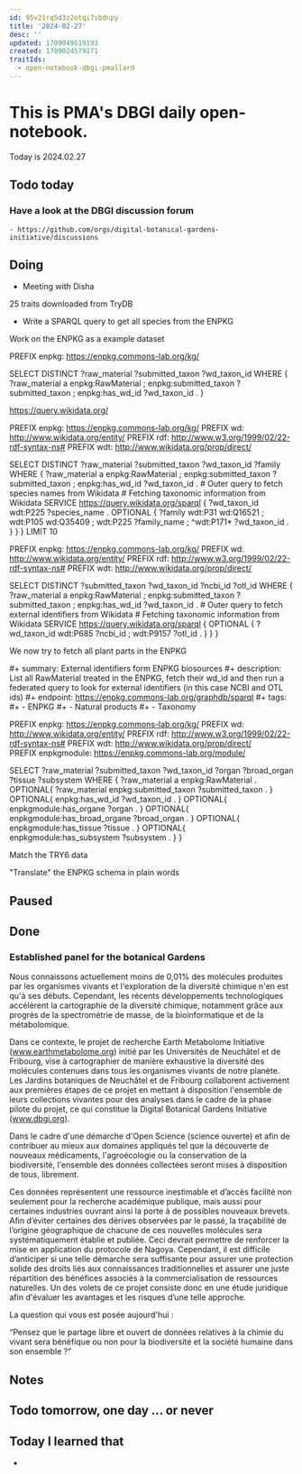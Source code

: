 ```yaml
---
id: 95v21rq5d3z2otqi7sbdnpy
title: '2024-02-27'
desc: ''
updated: 1709049519193
created: 1709024579171
traitIds:
  - open-notebook-dbgi-pmallard
---
```



# This is PMA's DBGI daily open-notebook.

Today is 2024.02.27

## Todo today

### Have a look at the DBGI discussion forum
    - https://github.com/orgs/digital-botanical-gardens-initiative/discussions
###
###

## Doing


- Meeting with Disha

25 traits downloaded from TryDB

- Write a SPARQL query to get all species from the ENPKG

Work on the ENPKG as a example dataset

PREFIX enpkg: <https://enpkg.commons-lab.org/kg/>

SELECT DISTINCT ?raw_material ?submitted_taxon ?wd_taxon_id WHERE { 
	?raw_material a enpkg:RawMaterial ;
               enpkg:submitted_taxon ?submitted_taxon ;
               enpkg:has_wd_id ?wd_taxon_id .
}


https://query.wikidata.org/


PREFIX enpkg: <https://enpkg.commons-lab.org/kg/>
PREFIX wd: <http://www.wikidata.org/entity/>
PREFIX rdf: <http://www.w3.org/1999/02/22-rdf-syntax-ns#>
PREFIX wdt: <http://www.wikidata.org/prop/direct/>  


SELECT DISTINCT ?raw_material ?submitted_taxon ?wd_taxon_id ?family WHERE { 
	?raw_material a enpkg:RawMaterial ;
               enpkg:submitted_taxon ?submitted_taxon ;
               enpkg:has_wd_id ?wd_taxon_id .
        # Outer query to fetch species names from Wikidata
    # Fetching taxonomic information from Wikidata
    SERVICE <https://query.wikidata.org/sparql> {
        ?wd_taxon_id wdt:P225 ?species_name .
        OPTIONAL {
            ?family wdt:P31 wd:Q16521 ;
                    wdt:P105 wd:Q35409 ;
                    wdt:P225 ?family_name ;
                    ^wdt:P171* ?wd_taxon_id .
        }
} 
} LIMIT 10




PREFIX enpkg: <https://enpkg.commons-lab.org/kg/>
PREFIX wd: <http://www.wikidata.org/entity/>
PREFIX rdf: <http://www.w3.org/1999/02/22-rdf-syntax-ns#>
PREFIX wdt: <http://www.wikidata.org/prop/direct/>  


SELECT DISTINCT ?submitted_taxon ?wd_taxon_id ?ncbi_id ?otl_id WHERE { 
	?raw_material a enpkg:RawMaterial ;
               enpkg:submitted_taxon ?submitted_taxon ;
               enpkg:has_wd_id ?wd_taxon_id .
    # Outer query to fetch external identifiers from Wikidata
    # Fetching taxonomic information from Wikidata
    SERVICE <https://query.wikidata.org/sparql> {
        OPTIONAL {
                ?wd_taxon_id wdt:P685 ?ncbi_id ;
                             wdt:P9157 ?otl_id .
        }
} 
}


We now try to fetch all plant parts in the ENPKG


#+ summary: External identifiers form ENPKG biosources
#+ description: List all RawMaterial treated in the ENPKG, fetch their wd_id and then run a federated query to look for external identifiers (in this case NCBI and OTL ids)
#+ endpoint: https://enpkg.commons-lab.org/graphdb/sparql
#+ tags:
#+   - ENPKG
#+   - Natural products
#+   - Taxonomy

PREFIX enpkg: <https://enpkg.commons-lab.org/kg/>
PREFIX wd: <http://www.wikidata.org/entity/>
PREFIX rdf: <http://www.w3.org/1999/02/22-rdf-syntax-ns#>
PREFIX wdt: <http://www.wikidata.org/prop/direct/>  
PREFIX enpkgmodule: <https://enpkg.commons-lab.org/module/>


SELECT ?raw_material ?submitted_taxon ?wd_taxon_id ?organ ?broad_organ ?tissue ?subsystem WHERE { 
	?raw_material a enpkg:RawMaterial .
    OPTIONAL{
        ?raw_material    enpkg:submitted_taxon ?submitted_taxon . }
    OPTIONAL{
               enpkg:has_wd_id ?wd_taxon_id . }
    OPTIONAL{
               enpkgmodule:has_organe ?organ . }
    OPTIONAL{
               enpkgmodule:has_broad_organe ?broad_organ . }
    OPTIONAL{
               enpkgmodule:has_tissue ?tissue . }
    OPTIONAL{
               enpkgmodule:has_subsystem ?subsystem . 
}
}

Match the TRY6 data


"Translate" the ENPKG schema in plain words


## Paused

## Done


### Established panel for the botanical Gardens




Nous connaissons actuellement moins de 0,01% des molécules produites par les organismes vivants et l'exploration de la diversité chimique n'en est qu'à ses débuts. Cependant, les récents développements technologiques accélèrent la cartographie de la diversité chimique, notamment grâce aux progrès de la spectrométrie de masse, de la bioinformatique et de la métabolomique.

Dans ce contexte, le projet de recherche Earth Metabolome Initiative (www.earthmetabolome.org) initié par les Universités de Neuchâtel et de Fribourg, vise à cartographier de manière exhaustive la diversité des molécules contenues dans tous les organismes vivants de notre planète. Les Jardins botaniques de Neuchâtel et de Fribourg collaborent activement aux premières étapes de ce projet en mettant à disposition l'ensemble de leurs collections vivantes pour des analyses dans le cadre de la phase pilote du projet, ce qui constitue la Digital Botanical Gardens Initiative (www.dbgi.org).

Dans le cadre d'une démarche d'Open Science (science ouverte) et afin de contribuer au mieux aux domaines appliqués tel que la découverte de nouveaux médicaments, l'agroécologie ou la conservation de la biodiversité, l'ensemble des données collectées seront mises à disposition de tous, librement. 

Ces données représentent une ressource inestimable et d’accès facilité non seulement pour la recherche académique publique, mais aussi pour certaines industries ouvrant ainsi la porte à de possibles nouveaux brevets. Afin d’éviter certaines des dérives observées par le passé, la traçabilité de l’origine géographique de chacune de ces nouvelles molécules sera systématiquement établie et publiée. Ceci devrait permettre de renforcer la mise en application du protocole de Nagoya. Cependant, il est difficile d’anticiper si une telle démarche sera suffisante pour assurer une protection solide des droits liés aux connaissances traditionnelles et assurer une juste répartition des bénéfices associés à la commercialisation de ressources naturelles. Un des volets de ce projet consiste donc en une étude juridique afin d'évaluer les avantages et les risques d’une telle approche.

La question qui vous est posée aujourd'hui : 

“Pensez que le partage libre et ouvert de données relatives à la chimie du vivant sera bénéfique ou non pour la biodiversité et la société humaine dans son ensemble ?”




## Notes

## Todo tomorrow, one day ... or never

###
###
###


## Today I learned that

-